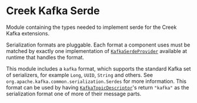 # Creek Kafka Serde

Module containing the types needed to implement serde for the Creek Kafka extensions.

Serialization formats are pluggable. Each format a component uses must be matched by exactly one implementation
of [`KafkaSerdeProvider`][1] available at runtime that handles the format. 

This module includes a `kafka` format, which supports the standard Kafka set of serializers, 
for example `Long`, `UUID`, `String` and others. See `org.apache.kafka.common.serialization.Serdes` for more information.
This format can be used by having [`KafkaTopicDescriptor`][2]'s return `"kafka"` as the serialization format one of
more of their message parts.

[1]: src/main/java/org/creek/api/kafka/serde/provider/KafkaSerdeProvider.java
[2]: ../metadata/src/main/java/org/creek/api/kafka/metadata/KafkaTopicDescriptor.java

